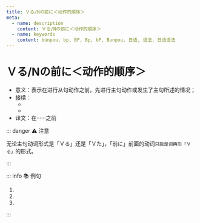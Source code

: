 ```yaml
---
title: Ｖる/Nの前に＜动作的顺序＞
meta:
  - name: description
    content: Ｖる/Nの前に＜动作的顺序＞
  - name: keywords
    content: bunpou, bp, BP, Bp, bP, Bunpou, 日语, 语法, 日语语法
---
```

  
# Ｖる/Nの前に＜动作的顺序＞
  
- 意义：表示在进行从句动作之前，先进行主句动作或发生了主句所述的情况；
- 接续：
  - <grammer-content sentence="动词原形 + 前に" />
  - <grammer-content sentence="动作性名词 + の + 前に" />
- 译文：在······之前

::: danger :warning: 注意

无论主句动词形式是「Ｖる」还是「Ｖた」，「前に」前面的动词`只能是词典形「Ｖる」`的形式。

:::
  
::: info :books: 例句
  
1. <grammer-content sentence='**[寝る/ねる][前/まえ]に**[薬/くすり]を[飲ん/のん]だ。' trans='睡前吃了药。' />
2. <grammer-content sentence='[日本人/にほんじん]は**[食事/しょくじ]をする[前/まえ]に**「いただきます」と[言い/いい]ます。' trans='日本人在吃饭前会说【我开动啦】。' />
3. <grammer-content sentence='[中国/ちゅうごく]へ**[来る/くる][前/まえ]に**[少し/すこし][中国語/ちゅうごくご]を[勉強/べんきょう]しました。' trans='来中国之前我学了点儿中文。' />
  
:::
  